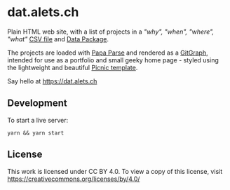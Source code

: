 # dat.alets.ch

Plain HTML web site, with a list of projects in a _"why", "when", "where", "what"_ [CSV file](docs/data/projects.csv) and [Data Package](docs/data/datapackage.json).

The projects are loaded with [Papa Parse](https://www.papaparse.com/) and rendered as a [GitGraph](https://github.com/nicoespeon/gitgraph.js/), intended for use as a portfolio and small geeky home page - styled using the lightweight and beautiful [Picnic template](https://picnicss.com/).

Say hello at https://dat.alets.ch


## Development

To start a live server:

`yarn && yarn start`


## License

This work is licensed under CC BY 4.0. To view a copy of this license, visit https://creativecommons.org/licenses/by/4.0/
